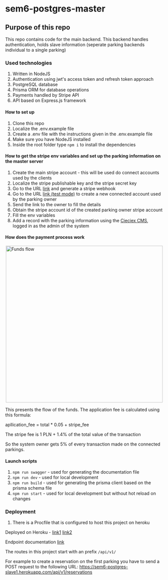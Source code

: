 # sem6-postgres-master

## Purpose of this repo
This repo contains code for the main backend. This backend handles authentication, holds slave information (seperate parking backends individual to a single parking)

### Used technologies
1. Written in NodeJS
2. Authentication using jwt's access token and refresh token approach
3. PostgreSQL database
4. Prisma ORM for database operations
5. Payments handled by Stripe API
6. API based on Express.js framework

#### How to set up
1. Clone this repo
2. Localize the .env.example file
3. Create a .env file with the instructions given in the .env.example file
4. Make sure you have NodeJS installed
5. Inside the root folder type `npm i` to install the dependencies

#### How to get the stripe env variables and set up the parking information on the master server
1. Create the main stripe account - this will be used do connect accounts used by the clients
2. Localize the stripe publishable key and the stripe secret key
3. Go to the URL [link]([https://dashboard.stripe.com/webhooks]) and generate a stripe webhook
4. Go to the URL [link (test mode)]([https://dashboard.stripe.com/test/connect/accounts/overview]) to create a new connected account used by the parking owner
5. Send the link to the owner to fill the details
6. Obtain the stripe account id of the created parking owner stripe account
7. Fill the env variables
8. Add a record with the parking information using the [Cieciex CMS]([https://cieciex.netlify.app/]), logged in as the admin of the system

#### How does the payment process work
<div style="display: flex;justify-content: center"><img style="width: 500px" src="https://b.stripecdn.com/docs-statics-srv/assets/application_fee_amount.837aa2339469b3c1a4319672971c1367.svg" alt="Funds flow"/>
</div>

This presents the flow of the funds.
The application fee is calculated using this formula:

apllication_fee = total * 0.05 + stripe_fee

The stripe fee is 1 PLN + 1.4% of the total value of the transaction

So the system owner gets 5% of every transaction made on the connected parkings.

#### Launch scripts
1. `npm run swagger` - used for generating the documentation file
2. `npm run dev` - used for local development
3. `npm run build` - used for generating the prisma client based on the prisma schema file
4. `npm run start` - used for local development but without hot reload on changes

### Deployment
1. There is a Procfile that is configured to host this project on heroku

Deployed on Heroku - [link1]([(https://sem6-postgres-slave1.herokuapp.com/)]) [link2]([(https://sem6-postgres-slave2.herokuapp.com/)])

Endpoint documentation [link]([https://sem6-postgres-slave1.herokuapp.com/docs/])

The routes in this project start with an prefix `/api/v1/`

For example to create a reservation on the first parking you have to send a POST request to the following URL: 
https://sem6-postgres-slave1.herokuapp.com/api/v1/reservations
